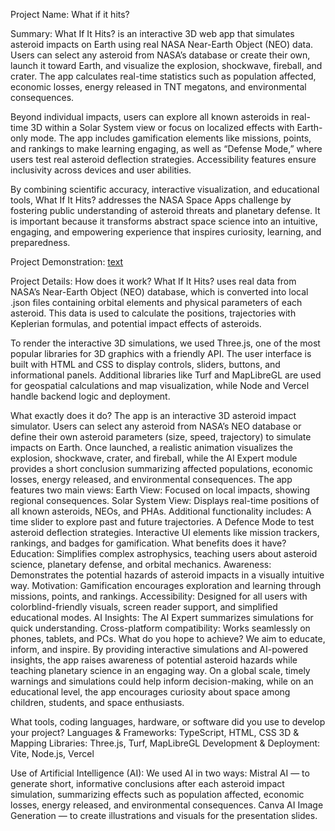 Project Name:
What if it hits?

Summary:
What If It Hits? is an interactive 3D web app that simulates asteroid impacts on Earth using real NASA Near-Earth Object (NEO) data. Users can select any asteroid from NASA’s database or create their own, launch it toward Earth, and visualize the explosion, shockwave, fireball, and crater. The app calculates real-time statistics such as population affected, economic losses, energy released in TNT megatons, and environmental consequences.

Beyond individual impacts, users can explore all known asteroids in real-time 3D within a Solar System view or focus on localized effects with Earth-only mode. The app includes gamification elements like missions, points, and rankings to make learning engaging, as well as “Defense Mode,” where users test real asteroid deflection strategies. Accessibility features ensure inclusivity across devices and user abilities.

By combining scientific accuracy, interactive visualization, and educational tools, What If It Hits? addresses the NASA Space Apps challenge by fostering public understanding of asteroid threats and planetary defense. It is important because it transforms abstract space science into an intuitive, engaging, and empowering experience that inspires curiosity, learning, and preparedness.

Project Demonstration:
[text](https://www.canva.com/design/DAG01yOf9Yg/LkjMPz8__EZ4ZPGFKgJJdw/view?utm_content=DAG01yOf9Yg&amp;utm_campaign=designshare&amp;utm_medium=link2&amp;utm_source=uniquelinks&amp;utlId=h93b6a9ca82)

Project Details:
How does it work?
What If It Hits? uses real data from NASA’s Near-Earth Object (NEO) database, which is converted into local .json files containing orbital elements and physical parameters of each asteroid. This data is used to calculate the positions, trajectories with Keplerian formulas, and potential impact effects of asteroids.

To render the interactive 3D simulations, we used Three.js, one of the most popular libraries for 3D graphics with a friendly API. The user interface is built with HTML and CSS to display controls, sliders, buttons, and informational panels. Additional libraries like Turf and MapLibreGL are used for geospatial calculations and map visualization, while Node and Vercel handle backend logic and deployment.


What exactly does it do?
The app is an interactive 3D asteroid impact simulator. Users can select any asteroid from NASA’s NEO database or define their own asteroid parameters (size, speed, trajectory) to simulate impacts on Earth. Once launched, a realistic animation visualizes the explosion, shockwave, crater, and fireball, while the AI Expert module provides a short conclusion summarizing affected populations, economic losses, energy released, and environmental consequences.
The app features two main views:
Earth View: Focused on local impacts, showing regional consequences.
Solar System View: Displays real-time positions of all known asteroids, NEOs, and PHAs.
Additional functionality includes:
A time slider to explore past and future trajectories.
A Defence Mode to test asteroid deflection strategies.
Interactive UI elements like mission trackers, rankings, and badges for gamification.
What benefits does it have?
Education: Simplifies complex astrophysics, teaching users about asteroid science, planetary defense, and orbital mechanics.
Awareness: Demonstrates the potential hazards of asteroid impacts in a visually intuitive way.
Motivation: Gamification encourages exploration and learning through missions, points, and rankings.
Accessibility: Designed for all users with colorblind-friendly visuals, screen reader support, and simplified educational modes.
AI Insights: The AI Expert summarizes simulations for quick understanding.
Cross-platform compatibility: Works seamlessly on phones, tablets, and PCs.
What do you hope to achieve?
We aim to educate, inform, and inspire. By providing interactive simulations and AI-powered insights, the app raises awareness of potential asteroid hazards while teaching planetary science in an engaging way.
On a global scale, timely warnings and simulations could help inform decision-making, while on an educational level, the app encourages curiosity about space among children, students, and space enthusiasts.

What tools, coding languages, hardware, or software did you use to develop your project?
Languages & Frameworks: TypeScript, HTML, CSS
3D & Mapping Libraries: Three.js, Turf, MapLibreGL
Development & Deployment: Vite, Node.js, Vercel


Use of Artificial Intelligence (AI):
We used AI in two ways:
Mistral AI — to generate short, informative conclusions after each asteroid impact simulation, summarizing effects such as population affected, economic losses, energy released, and environmental consequences.
Canva AI Image Generation — to create illustrations and visuals for the presentation slides.
